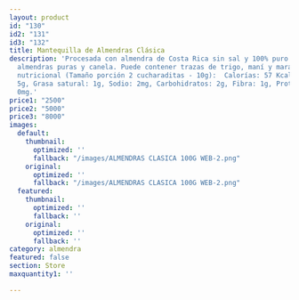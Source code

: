 ```yaml
---
layout: product
id: "130"
id2: "131"
id3: "132"
title: Mantequilla de Almendras Clásica
description: 'Procesada con almendra de Costa Rica sin sal y 100% puro. Ingredientes:
  almendras puras y canela. Puede contener trazas de trigo, maní y marañón. Información
  nutricional (Tamaño porción 2 cucharaditas - 10g):  Calorías: 57 Kcal, Grasa total:
  5g, Grasa satural: 1g, Sodio: 2mg, Carbohidratos: 2g, Fibra: 1g, Proteína: 2g, Colesterol:
  0mg.'
price1: "2500"
price2: "5000"
price3: "8000"
images:
  default:
    thumbnail:
      optimized: ''
      fallback: "/images/ALMENDRAS CLASICA 100G WEB-2.png"
    original:
      optimized: ''
      fallback: "/images/ALMENDRAS CLASICA 100G WEB-2.png"
  featured:
    thumbnail:
      optimized: ''
      fallback: ''
    original:
      optimized: ''
      fallback: ''
category: almendra
featured: false
section: Store
maxquantity1: ''

---
```

